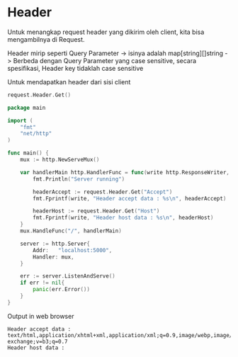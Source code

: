 # Header

Untuk menangkap request header yang dikirim oleh client, kita bisa mengambilnya di Request.

Header mirip seperti Query Parameter -> isinya adalah map\[string]\[]string -> Berbeda dengan Query Parameter yang case sensitive, secara spesifikasi, Header key tidaklah case sensitive

Untuk mendapatkan header dari sisi client

```go
request.Header.Get()
```

```go
package main

import (
	"fmt"
	"net/http"
)

func main() {
	mux := http.NewServeMux()

	var handlerMain http.HandlerFunc = func(write http.ResponseWriter, request *http.Request) {
		fmt.Println("Server running")

		headerAccept := request.Header.Get("Accept")
		fmt.Fprintf(write, "Header accept data : %s\n", headerAccept)

		headerHost := request.Header.Get("Host")
		fmt.Fprintf(write, "Header host data : %s\n", headerHost)
	}
	mux.HandleFunc("/", handlerMain)

	server := http.Server{
		Addr:   "localhost:5000",
		Handler: mux,
	}

	err := server.ListenAndServe()
	if err != nil{
		panic(err.Error())
	}
}
```

Output in web browser&#x20;

```
Header accept data : text/html,application/xhtml+xml,application/xml;q=0.9,image/webp,image/apng,*/*;q=0.8,application/signed-exchange;v=b3;q=0.7
Header host data : 
```

